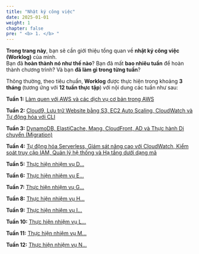 ```yaml
---
title: "Nhật ký công việc"
date: 2025-01-01
weight: 1
chapter: false
pre: " <b> 1. </b> "
---
```


**Trong trang này**, bạn sẽ cần giới thiệu tổng quan về **nhật ký công việc (Worklog)** của mình.  
Bạn đã **hoàn thành nó như thế nào**? Bạn đã mất **bao nhiêu tuần** để hoàn thành chương trình? Và bạn **đã làm gì trong từng tuần**?

Thông thường, theo tiêu chuẩn, **Worklog** được thực hiện trong khoảng **3 tháng** (tương ứng với **12 tuần thực tập**) với nội dung các tuần như sau:

**Tuần 1:** [Làm quen với AWS và các dịch vụ cơ bản trong AWS](1.1-week1/)

**Tuần 2:** [Cloud9, Lưu trữ Website bằng S3, EC2 Auto Scaling, CloudWatch và Tự động hóa với CLI](1.2-week2/)

**Tuần 3:** [DynamoDB, ElastiCache, Mạng, CloudFront, AD và Thực hành Di chuyển (Migration)](1.3-week3/)

**Tuần 4:** [Tự động hóa Serverless, Giám sát nâng cao với CloudWatch, Kiểm soát truy cập IAM, Quản lý hệ thống và Hạ tầng dưới dạng mã](1.4-week4/)

**Tuần 5:** [Thực hiện nhiệm vụ D...](1.5-week5/)

**Tuần 6:** [Thực hiện nhiệm vụ E...](1.6-week6/)

**Tuần 7:** [Thực hiện nhiệm vụ G...](1.7-week7/)

**Tuần 8:** [Thực hiện nhiệm vụ H...](1.8-week8/)

**Tuần 9:** [Thực hiện nhiệm vụ I...](1.9-week9/)

**Tuần 10:** [Thực hiện nhiệm vụ L...](1.10-week10/)

**Tuần 11:** [Thực hiện nhiệm vụ M...](1.11-week11/)

**Tuần 12:** [Thực hiện nhiệm vụ N...](1.12-week12/)
